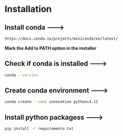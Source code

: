 # Installation 

## Install conda --->

```bash
https://docs.conda.io/projects/miniconda/en/latest/
```
**Mark the Add to PATH option in the installer**

## Check if conda is installed --->

```bash
conda --version
```

## Create conda environment --->

```bash
conda create --name innovation python=3.11
```

## Install python packagess --->

```bash
pip install -r requirements.txt
```